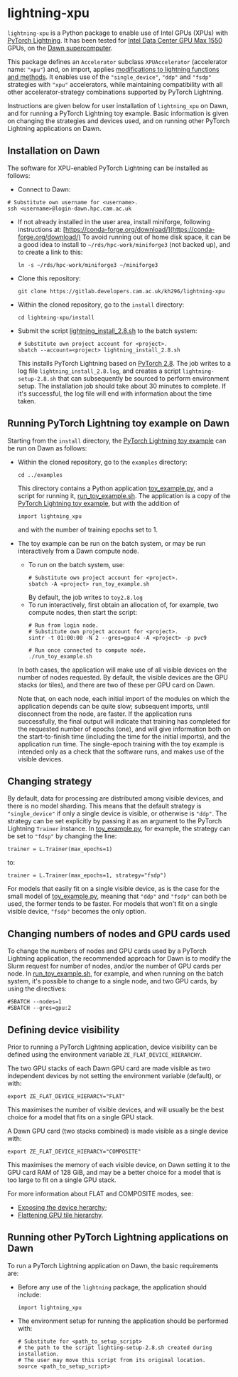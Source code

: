 # lightning-xpu

`lightning-xpu`  is a Python package to enable use of Intel GPUs (XPUs) with [PyTorch Lightning](https://github.com/Lightning-AI/pytorch-lightning).  It has been tested for [Intel Data Center GPU Max 1550](https://www.intel.com/content/www/us/en/products/sku/232873/intel-data-center-gpu-max-1550/specifications.html) GPUs, on the [Dawn supercomputer](https://www.hpc.cam.ac.uk/d-w-n).

This package defines an `Accelerator` subclass `XPUAccelerator`
(accelerator name: `"xpu"`) and, on import, applies
[modifications to lightning functions and methods](./docs/lightning_modifications.md).
It enables use of the `"single_device"`, `"ddp"` and `"fsdp"` strategies with
`"xpu"` accelerators, while maintaining compatibility with all other
accelerator-strategy combinations supported by PyTorch Lightning.

Instructions are given below for user installation of `lightning_xpu` on Dawn,
and for running a PyTorch Lightning toy example.  Basic information is given
on changing the strategies and devices used, and on running other
PyTorch Lightning applications on Dawn.

## Installation on Dawn

The software for XPU-enabled PyTorch Lightning can be installed as follows:
- Connect to Dawn:
```
# Substitute own username for <username>.
ssh <username>@login-dawn.hpc.cam.ac.uk
```
- If not already installed in the user area, install miniforge, following instructions at:
    [https://conda-forge.org/download/](https://conda-forge.org/download/)
    To avoid running out of home disk space, it can be a good idea to install to
    `~/rds/hpc-work/miniforge3` (not backed up), and to create a link to this: 
  ```
  ln -s ~/rds/hpc-work/miniforge3 ~/miniforge3
  ```
- Clone this repository:
    ```
    git clone https://gitlab.developers.cam.ac.uk/kh296/lightning-xpu
    ```
- Within the cloned repository, go to the `install` directory:
    ```
    cd lightning-xpu/install
    ```
- Submit the script [lightning_install_2.8.sh](install/lightning_install_2.8.sh) to the batch system:
    ```
    # Substitute own project account for <project>.
    sbatch --account=<project> lightning_install_2.8.sh
     ```
     This installs PyTorch Lightning based on [PyTorch 2.8](https://pytorch.org/blog/pytorch-2-8/).  The job writes to a log file `lightning_install_2.8.log`, and creates a script `lightning-setup-2.8.sh` that can subsequently be sourced to perform environment setup.  The installation job should take about 30 minutes to complete.  If it's successful, the log file will end with information about the time taken.

## Running PyTorch Lightning toy example on Dawn

Starting from the `install` directory, the [PyTorch Lightning toy example](https://github.com/Lightning-AI/pytorch-lightning?tab=readme-ov-file#pytorch-lightning-example) can be run on Dawn as follows:

- Within the cloned repository, go to the `examples` directory:
	```
	cd ../examples
	```
	This directory contains a Python application [toy_example.py](examples/toy_example.py), and a script for running it, [run_toy_example.sh](examples/run_toy_example.sh).   The application is a copy of the [PyTorch Lightning toy example](https://github.com/Lightning-AI/pytorch-lightning?tab=readme-ov-file#pytorch-lightning-example), but with the addition of
	```
	import lightning_xpu
	```
	and with the number of training epochs set to 1.
- The toy example can be run on the batch system, or may be run interactively from a Dawn compute node.
	- To run  on the batch system, use:
		```
		# Substitute own project account for <project>.
		sbatch -A <project> run_toy_example.sh
		```
		By default, the job writes to `toy2.8.log`
	- To run interactively, first obtain an allocation of, for example, two compute nodes, then start the script:
		```
        # Run from login node.
		# Substitute own project account for <project>.
		sintr -t 01:00:00 -N 2 --gres=gpu:4 -A <project> -p pvc9

        # Run once connected to compute node.
        ./run_toy_example.sh
		```
	In both cases, the application will make use of all visible devices on the number of nodes requested.  By default, the visible devices are the GPU stacks (or tiles), and there are two of these per GPU card on Dawn.
	
	Note that, on each node, each initial import of the modules on which the application depends can be quite slow; subsequent imports, until disconnect from the node, are faster.  If the application runs successfully, the final output will indicate that training has completed for the requested number of epochs (one), and will give information both on the start-to-finish time (including the time for the initial imports), and the application run time.  The single-epoch training with the toy example is intended only as a check that the software runs, and
makes use of the visible devices.

## Changing strategy

By default, data for processing are distributed among visible devices, and there is no model sharding.  This means that the default strategy is `"single_device"` if only a single device is visible, or otherwise is `"ddp"`.  The strategy can be set explicitly by passing it as an argument to the PyTorch Lightning `Trainer` instance.  In [toy_example.py](examples/toy_example.py), for example, the strategy can be set to `"fdsp"` by changing the line:
```
trainer = L.Trainer(max_epochs=1)
```
to:
```
trainer = L.Trainer(max_epochs=1, strategy="fsdp")
```
For models that easily fit on a single visible device, as is the case for the small model of  [toy_example.py](examples/toy_example.py), meaning that 
`"ddp"` and `"fsdp"` can both be used, the former tends to be faster.  For
models that won't fit on a single visible device, `"fsdp"` becomes the only
option.

## Changing numbers of nodes and GPU cards used

To change the numbers of nodes and GPU cards used by a PyTorch Lightning application, the recommended approach for Dawn is to modify the Slurm request for number of nodes, and/or the number of GPU cards per node.  In [run_toy_example.sh](examples/run_toy_example.sh), for example, and when running on the batch system, it's possible to change to a single node, and two GPU cards, by using the directives:
```
#SBATCH --nodes=1
#SBATCH --gres=gpu:2
```

## Defining device visibility

Prior to running a PyTorch Lightning application, device visibility can be
defined using the environment variable `ZE_FLAT_DEVICE_HIERARCHY`.

The two GPU stacks of each Dawn GPU card are made visible as two independent devices by not setting the environment variable (default), or with:
```
export ZE_FLAT_DEVICE_HIERARCY="FLAT"
```
This maximises the number of visible devices, and will usually be the best choice for a model that fits on a single GPU stack.

A Dawn GPU card (two stacks combined) is made visible as a single device with:
```
export ZE_FLAT_DEVICE_HIERARCY="COMPOSITE"
```
This maximises the memory of each visible device, on Dawn setting it to the GPU card RAM of 128 GiB, and may be a better choice for a model that is too large to fit on a single GPU stack.

For more information about FLAT and COMPOSITE modes, see:
- [Exposing the device herarchy](https://www.intel.com/content/www/us/en/docs/oneapi/optimization-guide-gpu/2024-1/exposing-device-hierarchy.html);
- [Flattening GPU tile hierarchy](https://www.intel.com/content/www/us/en/developer/articles/technical/flattening-gpu-tile-hierarchy.html).

## Running other PyTorch Lightning applications on Dawn

To run a PyTorch Lightning application on Dawn, the basic requirements are:

- Before any use of the `lightning` package, the application should include:
	```
	import lightning_xpu
	```
- The environment setup for running the application should be performed with:
	```
	# Substitute for <path_to_setup_script>
	# the path to the script lighting-setup-2.8.sh created during installation.
	# The user may move this script from its original location.
	source <path_to_setup_script>
	```
